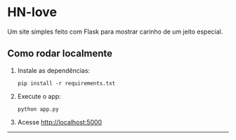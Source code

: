 # HN-love

Um site simples feito com Flask para mostrar carinho de um jeito especial.

## Como rodar localmente

1. Instale as dependências:
   ```
   pip install -r requirements.txt
   ```

2. Execute o app:
   ```
   python app.py
   ```

3. Acesse [http://localhost:5000](http://localhost:5000)

---
